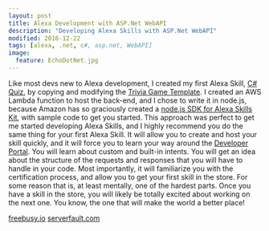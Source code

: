 ```yaml
---
layout: post
title: Alexa Development with ASP.Net WebAPI
description: "Developing Alexa Skills with ASP.Net WebAPI"
modified: 2016-12-22
tags: [alexa, .net, c#, asp.net, WebAPI]
image:
  feature: EchoDotNet.jpg
---
```


Like most devs new to Alexa development, I created my first Alexa Skill, [C# Quiz](http://bit.ly/CSharpQuiz "C# Quiz Alexa Skill on Amazon"), by copying and modifying the [Trivia Game Template](https://developer.amazon.com/blogs/post/TxDJWS16KUPVKO/new-alexa-skills-kit-template-build-a-trivia-skill-in-under-an-hour "New Alexa Skills Kit Template: Build a Trivia Skill in under an Hour"). I created an AWS Lambda function to host the back-end, and I chose to write it in node.js, because Amazon has so graciously created a [node.js SDK for Alexa Skills Kit](https://github.com/amzn/alexa-skills-kit-js "GitHub Page for node.js ASK SDK"), with sample code to get you started. This approach was perfect to get me started developing Alexa Skills, and I highly recommend you do the same thing for your first Alexa Skill. It will allow you to create and host your skill quickly, and it will force you to learn your way around the [Developer Portal](https://developer.amazon.com/alexa "Amazon Developer Portal"). You will learn about custom and built-in intents. You will get an idea about the structure of the requests and responses that you will have to handle in your code. Most importantly, it will familiarize you with the certification process, and allow you to get your first skill in the store. For some reason that is, at least mentally, one of the hardest parts. Once you have a skill in the store, you will likely be totally excited about working on the next one. You know, the one that will make the world a better place!

[freebusy.io](https://freebusy.io/blog/getting-started-with-alexa-app-development-for-amazon-echo-using-dot-net "Getting started with Alexa App development for Amazon Echo using .NET on Windows")
[serverfault.com](http://serverfault.com/questions/301655/how-to-create-a-self-signed-ssl-certificate-with-subject-alternate-names-san-f "How to create a self-signed SSL certificate with subject alternate names (SAN) for IIS websites")

